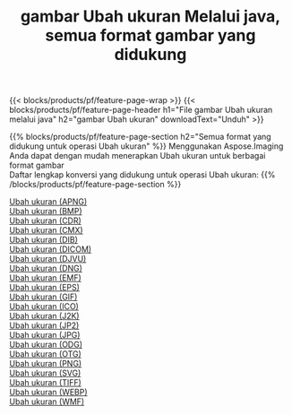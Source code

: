 ﻿---
title: gambar Ubah ukuran Melalui java, semua format gambar yang didukung 
weight: 3920
url: /id/java/resize 
lang: id
langdirlevel: 2
locales: zh-hans,ja,it,ru,de,es,fr,nl,id,lt,pl,pt,vi,tr,ko,zh-hant,ar,hi,th,sv,cs,uk,he
description: Menggunakan Aspose.Imaging Anda dapat dengan mudah Ubah ukuran gambar Via java
---

{{< blocks/products/pf/feature-page-wrap >}}
{{< blocks/products/pf/feature-page-header h1="File gambar Ubah ukuran melalui java" h2="gambar Ubah ukuran" downloadText="Unduh" >}}


{{% blocks/products/pf/feature-page-section  h2="Semua format yang didukung untuk operasi Ubah ukuran" %}}
Menggunakan Aspose.Imaging Anda dapat dengan mudah menerapkan Ubah ukuran untuk berbagai format gambar
<br/>
Daftar lengkap konversi yang didukung untuk operasi Ubah ukuran:
{{% /blocks/products/pf/feature-page-section %}}
<div class="container-fluid productfamilypage bg-gray">
    <div class="convertypes bg-gray agp-content section">
        <div class="container">
		<div class="row other-converters">
		    <div class='col-md-2 other-converter remove-lp remove-rp'><a href="/imaging/id/java/resize/apng" >Ubah ukuran (APNG)</a></div><div class='col-md-2 other-converter remove-lp remove-rp'><a href="/imaging/id/java/resize/bmp" >Ubah ukuran (BMP)</a></div><div class='col-md-2 other-converter remove-lp remove-rp'><a href="/imaging/id/java/resize/cdr" >Ubah ukuran (CDR)</a></div><div class='col-md-2 other-converter remove-lp remove-rp'><a href="/imaging/id/java/resize/cmx" >Ubah ukuran (CMX)</a></div><div class='col-md-2 other-converter remove-lp remove-rp'><a href="/imaging/id/java/resize/dib" >Ubah ukuran (DIB)</a></div><div class='col-md-2 other-converter remove-lp remove-rp'><a href="/imaging/id/java/resize/dicom" >Ubah ukuran (DICOM)</a></div><div class='col-md-2 other-converter remove-lp remove-rp'><a href="/imaging/id/java/resize/djvu" >Ubah ukuran (DJVU)</a></div><div class='col-md-2 other-converter remove-lp remove-rp'><a href="/imaging/id/java/resize/dng" >Ubah ukuran (DNG)</a></div><div class='col-md-2 other-converter remove-lp remove-rp'><a href="/imaging/id/java/resize/emf" >Ubah ukuran (EMF)</a></div><div class='col-md-2 other-converter remove-lp remove-rp'><a href="/imaging/id/java/resize/eps" >Ubah ukuran (EPS)</a></div><div class='col-md-2 other-converter remove-lp remove-rp'><a href="/imaging/id/java/resize/gif" >Ubah ukuran (GIF)</a></div><div class='col-md-2 other-converter remove-lp remove-rp'><a href="/imaging/id/java/resize/ico" >Ubah ukuran (ICO)</a></div><div class='col-md-2 other-converter remove-lp remove-rp'><a href="/imaging/id/java/resize/j2k" >Ubah ukuran (J2K)</a></div><div class='col-md-2 other-converter remove-lp remove-rp'><a href="/imaging/id/java/resize/jp2" >Ubah ukuran (JP2)</a></div><div class='col-md-2 other-converter remove-lp remove-rp'><a href="/imaging/id/java/resize/jpg" >Ubah ukuran (JPG)</a></div><div class='col-md-2 other-converter remove-lp remove-rp'><a href="/imaging/id/java/resize/odg" >Ubah ukuran (ODG)</a></div><div class='col-md-2 other-converter remove-lp remove-rp'><a href="/imaging/id/java/resize/otg" >Ubah ukuran (OTG)</a></div><div class='col-md-2 other-converter remove-lp remove-rp'><a href="/imaging/id/java/resize/png" >Ubah ukuran (PNG)</a></div><div class='col-md-2 other-converter remove-lp remove-rp'><a href="/imaging/id/java/resize/svg" >Ubah ukuran (SVG)</a></div><div class='col-md-2 other-converter remove-lp remove-rp'><a href="/imaging/id/java/resize/tiff" >Ubah ukuran (TIFF)</a></div><div class='col-md-2 other-converter remove-lp remove-rp'><a href="/imaging/id/java/resize/webp" >Ubah ukuran (WEBP)</a></div><div class='col-md-2 other-converter remove-lp remove-rp'><a href="/imaging/id/java/resize/wmf" >Ubah ukuran (WMF)</a></div>
                </div>
        </div>
    </div>
</div>
<br/>
